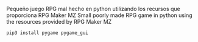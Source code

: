 Pequeño juego RPG mal hecho en python utilizando los recursos que proporciona RPG Maker MZ
Small poorly made RPG game in python using the resources provided by RPG Maker MZ
```python
pip3 install pygame pygame_gui
```
